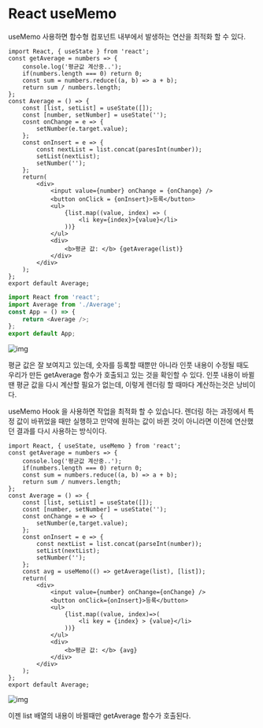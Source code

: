 # React useMemo

useMemo 사용하면 함수형 컴포넌트 내부에서 발생하는 연산을 최적화 할 수 있다.

```React
import React, { useState } from 'react';
const getAverage = numbers => {
    console.log('평균값 계산중..');
    if(numbers.length === 0) return 0;
    const sum = numbers.reduce((a, b) => a + b);
    return sum / numbers.length;
};
const Average = () => {
    const [list, setList] = useState([]);
    const [number, setNumber] = useState('');
    cosnt onChange = e => {
        setNumber(e.target.value);
    };
    const onInsert = e => {
        const nextList = list.concat(paresInt(number));
        setList(nextList);
        setNumber('');
    };
    return(
    	<div>
        	<input value={number} onChange = {onChange} />
            <button onClick = {onInsert}>등록</button>
            <ul>
            	{list.map((value, index) => (
          			<li key={index}>{value}</li>
       		 	))}
            </ul>
            <div>
            	<b>평균 값: </b> {getAverage(list)}
            </div>
        </div>
    );
};
export default Average;
```

```js
import React from 'react';
import Average from './Average';
const App = () => {
    return <Average />;
};
export default App;
```

![img](https://i.imgur.com/jNwmqvZ.png)

평균 값은 잘 보여지고 있는데, 숫자를 등록할 때뿐만 아니라 인풋 내용이 수정될 때도 우리가 만든 getAverage 함수가 호출되고 있는 것을 확인할 수 있다. 인풋 내용이 바뀔땐 평균 값을 다시 계산할 필요가 없는데, 이렇게 렌더링 할 때마다 계산하는것은 낭비이다.

useMemo Hook 을 사용하면 작업을 최적화 할 수 있습니다. 렌더링 하는 과정에서 특정 값이 바뀌었을 때만 실행하고 만약에 원하는 값이 바뀐 것이 아니라면 이전에 연산했던 결과를 다시 사용하는 방식이다. 

```React
import React, { useState, useMemo } from 'react';
const getAverage = numbers => {
    console.log('평균값 계산중..');
    if(numbers.length === 0) return 0;
    const sum = numbers.reduce((a, b) => a + b);
    return sum / numvers.length;
};
const Average = () => {
    const [list, setList] = useState([]);
    cosnt [number, setNumber] = useState('');
    const onChange = e => {
        setNumber(e,target.value);
    };
    const onInsert = e => {
        const nextList = list.concat(parseInt(number));
        setList(nextList);
        setNumber('');
    };
    const avg = useMemo(() => getAverage(list), [list]);
    return(
    	<div>
        	<input value={number} onChange={onChange} />
            <button onClick={onInsert}>등록</button>
            <ul>
            	{list.map((value, index)=>(
                	<li key = {index} > {value}</li>
                ))}
            </ul>
            <div>
            	<b>평균 값: </b> {avg}
            </div>
        </div>
    );
};
export default Average;
```

![img](https://i.imgur.com/ZiDHxSb.png)

이젠 list 배열의 내용이 바뀔때만 getAverage 함수가 호출된다. 